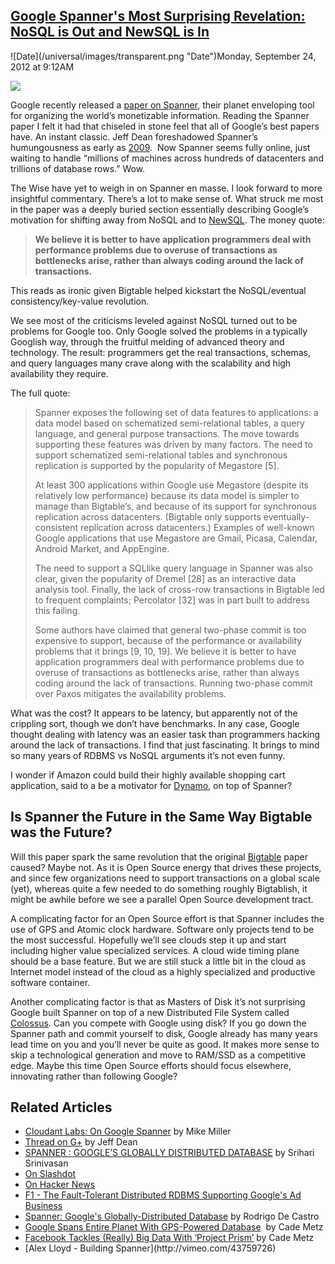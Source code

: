 ## [Google Spanner's Most Surprising Revelation: NoSQL is Out and NewSQL is In](/blog/2012/9/24/google-spanners-most-surprising-revelation-nosql-is-out-and.html)

<div class="journal-entry-tag journal-entry-tag-post-title"><span class="posted-on">![Date](/universal/images/transparent.png "Date")Monday, September 24, 2012 at 9:12AM</span></div>

<div class="body">

![](http://farm2.static.flickr.com/1278/5179816576_2b186d41b3.jpg)

Google recently released a [<span>paper on Spanner</span>](http://research.google.com/archive/spanner.html)<span>, their planet enveloping tool for organizing the world’s monetizable information. Reading the Spanner paper I felt it had that chiseled in stone feel that all of Google’s best papers have. An instant classic. Jeff Dean foreshadowed Spanner’s humungousness as early as</span> [<span>2009</span>](http://www.cs.cornell.edu/projects/ladis2009/talks/dean-keynote-ladis2009.pdf)<span>.  Now Spanner seems fully online, just waiting to handle “millions of machines across hundreds of datacenters and trillions of database rows.” Wow.</span>  

<span>The Wise have yet to weigh in on Spanner en masse. I look forward to more insightful commentary. There’s a lot to make sense of. What struck me most in the paper was a deeply buried section essentially describing Google’s motivation for shifting away from NoSQL and to</span> [<span>NewSQL</span>](http://www.readwriteweb.com/cloud/2011/04/the-newsql-movement.php)<span>. The money quote:</span>

> <span>**We believe it is better to have application programmers deal with performance problems due to overuse of transactions as bottlenecks arise, rather than always coding around the lack of transactions.**</span>

<span>This reads as ironic given Bigtable helped kickstart the NoSQL/eventual consistency/key-value revolution.</span>

<span>We see most of the criticisms leveled against NoSQL turned out to be problems for Google too. </span><span>Only Google solved the problems in a typically Googlish way, through the fruitful melding of advanced theory and technology. The result: programmers get the real transactions, schemas, and query languages many crave along with the scalability and high availability they require.</span>  

<span>The full quote:</span>

> <span>Spanner exposes the following set of data features to applications: a data model based on schematized semi-relational tables, a query language, and general purpose transactions. The move towards supporting these features was driven by many factors. The need to support schematized semi-relational tables and synchronous replication is supported by the popularity of Megastore [5].</span>
> 
> <span>At least 300 applications within Google use Megastore (despite its relatively low performance) because its data model is simpler to manage than Bigtable’s, and because of its support for synchronous replication across datacenters. (Bigtable only supports eventually-consistent replication across datacenters.) Examples of well-known Google applications that use Megastore are Gmail, Picasa, Calendar, Android Market, and AppEngine.</span>
> 
> <span>The need to support a SQLlike query language in Spanner was also clear, given the popularity of Dremel [28] as an interactive data analysis tool. Finally, the lack of cross-row transactions in Bigtable led to frequent complaints; Percolator [32] was in part built to address this failing.</span>
> 
> <span>Some authors have claimed that general two-phase commit is too expensive to support, because of the performance or availability problems that it brings [9, 10, 19].</span> <span>We believe it is better to have application programmers deal with performance problems due to overuse of transactions as bottlenecks arise, rather than always coding around the lack of transactions.</span> <span>Running two-phase commit over Paxos mitigates the availability problems.</span>

<span>What was the cost? It appears to be latency, but apparently not of the crippling sort, though we don’t have benchmarks. In any case, Google thought dealing with latency was an easier task than programmers hacking around the lack of transactions. I find that just fascinating. It brings to mind so many years of RDBMS vs NoSQL arguments it’s not even funny.</span>  

<span>I wonder if Amazon could build their highly available shopping cart application, said to a be a motivator for</span> [<span>Dynamo</span>](http://www.allthingsdistributed.com/2007/10/amazons_dynamo.html)<span>, on top of Spanner?</span>

## <span>Is Spanner the Future in the Same Way Bigtable was the Future?</span>

<span>Will this paper spark the same revolution that the original</span> [<span>Bigtable</span>](http://en.wikipedia.org/wiki/BigTable) <span>paper caused? Maybe not. As it is Open Source energy that drives these projects, and since few organizations need to support transactions on a global scale (yet), whereas quite a few needed to do something roughly Bigtablish, it might be awhile before we see a parallel Open Source development tract.</span>  

<span>A complicating factor for an Open Source effort is that Spanner includes the use of GPS and Atomic clock hardware. Software only projects tend to be the most successful. Hopefully we’ll see clouds step it up and start including higher value specialized services. A cloud wide timing plane should be a base feature. But we are still stuck a little bit in the cloud as Internet model instead of the cloud as a highly specialized and productive software container.</span>  

<span>Another complicating factor is that as Masters of Disk it’s not surprising Google built Spanner on top of a new Distributed File System called</span> [<span>Colossus</span>](http://highscalability.com/blog/2010/9/11/googles-colossus-makes-search-real-time-by-dumping-mapreduce.html)<span>. Can you compete with Google using disk? If you go down the Spanner path and commit yourself to disk, Google already has many years lead time on you and you’ll never be quite as good. It makes more sense to skip a technological generation and move to RAM/SSD as a competitive edge. Maybe this time Open Source efforts should focus elsewhere, innovating rather than following Google?</span>

## <span>Related Articles</span>

*   [<span>Cloudant Labs: On Google Spanner</span>](https://cloudant.com/blog/cloudant-labs-on-google-spanner/) <span>by Mike Miller</span>
*   [<span>Thread on G+</span>](https://plus.google.com/118227548810368513262/posts/J23q42YpYZ5) <span>by Jeff Dean</span>
*   [<span>SPANNER : GOOGLE’S GLOBALLY DISTRIBUTED DATABASE</span>](http://www.systemswemake.com/papers/spanner) <span>by Srihari Srinivasan</span>
*   [<span>On Slashdot</span>](http://developers.slashdot.org/story/12/09/18/041239/google-spanner-first-globally-scalable-database-with-external-consistency)
*   [<span>On Hacker News</span>](http://news.ycombinator.com/item?id=4526710)
*   [<span>F1 - The Fault-Tolerant Distributed RDBMS Supporting Google's Ad Business</span>](http://research.google.com/pubs/pub38125.html)
*   [<span>Spanner: Google's Globally-Distributed Database</span>](http://blog.sacaluta.com/2012/09/spanner-googles-globally-distributed.html) <span>by Rodrigo De Castro</span>
*   [<span>Google Spans Entire Planet With GPS-Powered Database</span>](http://www.wired.com/wiredenterprise/2012/09/google-spanner/all/) <span> by Cade Metz</span>
*   [Facebook Tackles (Really) Big Data With ‘Project Prism’](http://www.wired.com/wiredenterprise/2012/08/facebook-prism/) by Cade Metz
*   <div id="_mcePaste">[Alex Lloyd - Building Spanner](http://vimeo.com/43759726)</div>

</div>